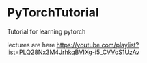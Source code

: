 # PyTorchTutorial

Tutorial for learning pytorch


lectures are here https://youtube.com/playlist?list=PLQ28Nx3M4JrhkqBVIXg-i5_CVVoS1UzAv
